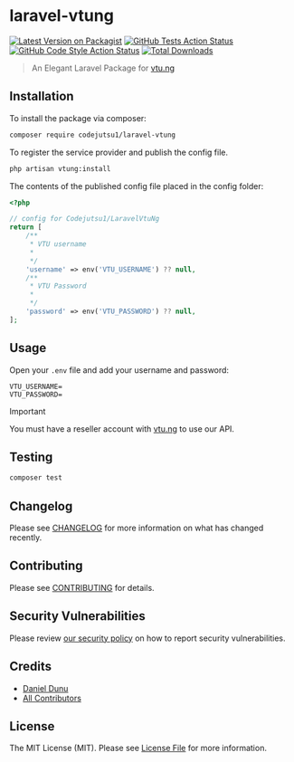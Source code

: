# laravel-vtung 

[![Latest Version on Packagist](https://img.shields.io/packagist/v/codejutsu1/laravel-vtung.svg?style=flat-square)](https://packagist.org/packages/codejutsu1/laravel-vtung)
[![GitHub Tests Action Status](https://img.shields.io/github/actions/workflow/status/codejutsu1/laravel-vtung/run-tests.yml?branch=main&label=tests&style=flat-square)](https://github.com/codejutsu1/laravel-vtung/actions?query=workflow%3Arun-tests+branch%3Amain)
[![GitHub Code Style Action Status](https://img.shields.io/github/actions/workflow/status/codejutsu1/laravel-vtung/fix-php-code-style-issues.yml?branch=main&label=code%20style&style=flat-square)](https://github.com/codejutsu1/laravel-vtung/actions?query=workflow%3A"Fix+PHP+code+style+issues"+branch%3Amain)
[![Total Downloads](https://img.shields.io/packagist/dt/codejutsu1/laravel-vtung.svg?style=flat-square)](https://packagist.org/packages/codejutsu1/laravel-vtung)

> An Elegant Laravel Package for [vtu.ng](https://vtu.ng)

## Installation

To install the package via composer:

```bash
composer require codejutsu1/laravel-vtung
```

To register the service provider and publish the config file.

```bash
php artisan vtung:install
```

The contents of the published config file placed in the config folder:

```php
<?php

// config for Codejutsu1/LaravelVtuNg
return [
    /**
     * VTU username
     * 
     */
    'username' => env('VTU_USERNAME') ?? null,
    /**
     * VTU Password
     * 
     */
    'password' => env('VTU_PASSWORD') ?? null,
];

```

## Usage

Open your `.env` file and add your username and password: 

```
VTU_USERNAME=
VTU_PASSWORD=

```
>[!IMPORTANT] 
> You must have a reseller account with [vtu.ng](https://vtu.ng/api/) to use our API.

## Testing

```bash
composer test
```

## Changelog

Please see [CHANGELOG](CHANGELOG.md) for more information on what has changed recently.

## Contributing

Please see [CONTRIBUTING](CONTRIBUTING.md) for details.

## Security Vulnerabilities

Please review [our security policy](../../security/policy) on how to report security vulnerabilities.

## Credits

- [Daniel Dunu](https://github.com/codejutsu1)
- [All Contributors](../../contributors)

## License

The MIT License (MIT). Please see [License File](LICENSE.md) for more information.
